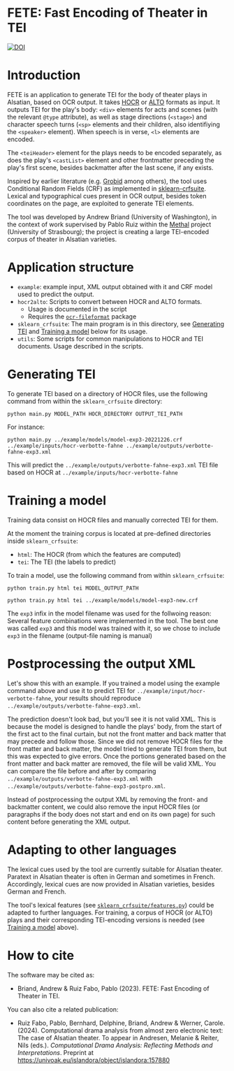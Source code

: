 FETE: Fast Encoding of Theater in TEI
=====================================
[![DOI](https://zenodo.org/badge/DOI/10.5281/zenodo.10578269.svg)](https://doi.org/10.5281/zenodo.10578269)

# Introduction

FETE is an application to generate TEI for the body of theater plays in Alsatian, based on OCR output. It takes [HOCR](https://kba.github.io/hocr-spec/1.2/) or [ALTO](https://www.loc.gov/standards/alto/) formats as input. It outputs TEI for the play's body: `<div>` elements for acts and scenes (with the relevant `@type` attribute), as well as stage directions (`<stage>`) and character speech turns (`<sp>` elements and their children, also identifiying the `<speaker>` element). When speech is in verse, `<l>` elements are encoded.

The `<teiHeader>` element for the plays needs to be encoded separately, as does the play's `<castList>` element and other frontmatter preceding the play's first scene, besides backmatter after the last scene, if any exists.   

Inspired by earlier literature (e.g. [Grobid](https://grobid.readthedocs.io/en/latest/Introduction/) among others), the tool uses Conditional Random Fields (CRF) as implemented in [sklearn-crfsuite](https://github.com/TeamHG-Memex/sklearn-crfsuite). Lexical and typographical cues present in OCR output, besides token coordinates on the page, are exploited to generate TEI elements.  

The tool was developed by Andrew Briand (University of Washington), in the context of work supervised by Pablo Ruiz within the [Methal](https://methal.pages.unistra.fr) project (University of Strasbourg); the project is creating a large TEI-encoded corpus of theater in Alsatian varieties.

# Application structure

- `example`: example input, XML output obtained with it and CRF model used to predict the output.
- `hocr2alto`: Scripts to convert between HOCR and ALTO formats.
    - Usage is documented in the script
    - Requires the [`ocr-fileformat`](https://github.com/UB-Mannheim/ocr-fileformat) package
- `sklearn_crfsuite`: The main program is in this directory, see [Generating TEI](#prediction) and [Training a model](#training) below for its usage.
- `utils`: Some scripts for common manipulations to HOCR and TEI documents. Usage described in the scripts.

<a name="prediction"></a>
# Generating TEI

To generate TEI based on a directory of HOCR files, use the following command from within the `sklearn_crfsuite` directory:

```
python main.py MODEL_PATH HOCR_DIRECTORY OUTPUT_TEI_PATH
```

For instance:

```
python main.py ../example/models/model-exp3-20221226.crf ../example/inputs/hocr-verbotte-fahne ../example/outputs/verbotte-fahne-exp3.xml
```

This will predict the `../example/outputs/verbotte-fahne-exp3.xml` TEI file based on HOCR at `../example/inputs/hocr-verbotte-fahne`

<a name="training"></a>

# Training a model

Training data consist on HOCR files and manually corrected TEI for them.

At the moment the training corpus is located at pre-defined directories inside `sklearn_crfsuite`:

- `html`: The HOCR (from which the features are computed)
- `tei`: The TEI (the labels to predict)

To train a model, use the following command from within `sklearn_crfsuite`:

```
python train.py html tei MODEL_OUTPUT_PATH
```

```
python train.py html tei ../example/models/model-exp3-new.crf
```

The `exp3` infix in the model filename was used for the follwoing reason: Several feature combinations were implemented in the tool. The best one was called `exp3` and this model was trained with it, so we chose to include `exp3` in the filename (output-file naming is manual)

# Postprocessing the output XML

Let's show this with an example. If you trained a model using the example command above and use it to predict TEI for `../example/input/hocr-verbotte-fahne`, your results should reproduce `../example/outputs/verbotte-fahne-exp3.xml`.

The prediction doesn't look bad, but you'll see it is not valid XML. This is because the model is designed to handle the plays' body, from the start of the first act to the final curtain, but not the front matter and back matter that may precede and follow those. Since we did not remove HOCR files for the front matter and back matter, the model tried to generate TEI from them, but this was expected to give errors. Once the portions generated based on the front matter and back matter are removed, the file will be valid XML. You can compare the file before and after by comparing `../example/outputs/verbotte-fahne-exp3.xml` with `../example/outputs/verbotte-fahne-exp3-postpro.xml`.

Instead of postprocessing the output XML by removing the front- and backmatter content, we could also remove the input HOCR files (or paragraphs if the body does not start and end on its own page) for such content before generating the XML output.

# Adapting to other languages

The lexical cues used by the tool are currently suitable for Alsatian theater. Paratext in Alsatian theater is often in German and sometimes in French. Accordingly, lexical cues are now provided in Alsatian varieties, besides German and French. 

The tool's lexical features (see [`sklearn_crfsuite/features.py`](./sklearn_crfsuite/features.py)) could be adapted to further languages. For training, a corpus of HOCR (or ALTO) plays and their corresponding TEI-encoding versions is needed (see [Training a model](#training) above).

# How to cite

The software may be cited as:

- Briand, Andrew & Ruiz Fabo, Pablo (2023). FETE: Fast Encoding of Theater in TEI.

You can also cite a related publication:

- Ruiz Fabo, Pablo, Bernhard, Delphine, Briand, Andrew & Werner, Carole. (2024). Computational drama analysis from almost zero electronic text: The case of Alsatian theater. To appear in Andresen, Melanie & Reiter, Nils (eds.). _Computational Drama Analysis: Reflecting Methods and Interpretations_. Preprint at https://univoak.eu/islandora/object/islandora:157880
